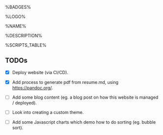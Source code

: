 <!-- markdownlint-disable MD041 MD010 -->
%BADGES%

%LOGO%

%NAME%

%DESCRIPTION%

%SCRIPTS_TABLE%

## TODOs

* [x] Deploy website (via CI/CD).
* [x] Add process to generate pdf from resume.md, using https://pandoc.org/.
* [ ] Add some blog content (eg. a blog post on how this website is managed / deployed).
* [ ] Look into creating a custom theme.
* [ ] Add some Javascript charts which demo how to do sorting (eg. bubble sort).

